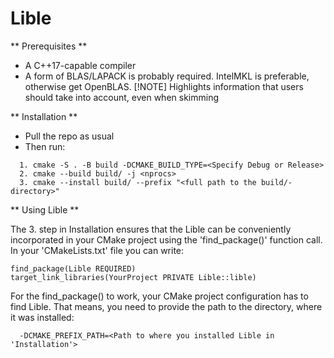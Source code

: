 # Lible

** Prerequisites **
  - A C++17-capable compiler
  - A form of BLAS/LAPACK is probably required. IntelMKL is preferable, otherwise get OpenBLAS.
[!NOTE]
Highlights information that users should take into account, even when skimming

** Installation **
  - Pull the repo as usual
  - Then run:
  ```
    1. cmake -S . -B build -DCMAKE_BUILD_TYPE=<Specify Debug or Release>
    2. cmake --build build/ -j <nprocs>
    3. cmake --install build/ --prefix "<full path to the build/-directory>"
  ```
** Using Lible **

The 3. step in Installation ensures that the Lible can be conveniently incorporated in your CMake project using the 'find_package()' function call. In your 'CMakeLists.txt' file you can write:
  ```
  find_package(Lible REQUIRED)
  target_link_libraries(YourProject PRIVATE Lible::lible)
  ```
For the find_package() to work, your CMake project configuration has to find Lible. That means, you need to provide the path to the directory, where it was installed:
```
  -DCMAKE_PREFIX_PATH=<Path to where you installed Lible in 'Installation'>
```
